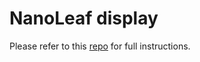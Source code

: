 # NanoLeaf display

Please refer to this [repo](https://github.com/ProjectsWithRed/nanoleaf) for full instructions.